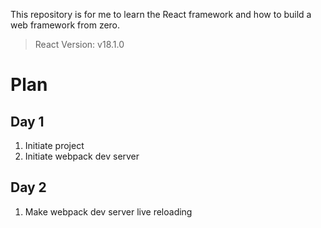 This repository is for me to learn the React framework and how to build a web framework from zero.

> React Version: v18.1.0

# Plan

## Day 1

1. Initiate project
2. Initiate webpack dev server

## Day 2

1. Make webpack dev server live reloading
